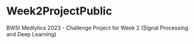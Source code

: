 # Week2ProjectPublic
BWSI Medlytics 2023 - Challenge Project for Week 2 (Signal Processing and Deep Learning)
